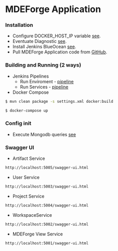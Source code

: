 # MDEForge Application
### Installation

- Configure DOCKER_HOST_IP variable [see](http://eventuate.io/docs/usingdocker.html).
- Eventuate Diagnostic [see](https://github.com/eventuate-local-docker-images/eventuateio-docker-networking-diagnostics).
- Install Jenkins BlueOcean [see](https://github.com/carloselpapa10/MDEForge/blob/master/docker%20commands.txt).
- Pull MDEForge Application code from [GitHub](https://github.com/carloselpapa10/MDEForge). 

### Building and Running (2 ways)

- Jenkins Pipelines
	- Run Enviroment - [pipeline](https://github.com/carloselpapa10/MDEForge/blob/master/JenkinsfileRunEnv)
	- Run Services - [pipeline](https://github.com/carloselpapa10/MDEForge/blob/master/JenkinsfileRunServ)
- Docker Compose
```sh
$ mvn clean package -s settings.xml docker:build
```
```sh
$ docker-compose up
```

### Config init

- Execute Mongodb queries [see](https://github.com/carloselpapa10/MDEForge/blob/master/config-init/steps.txt)

### Swagger UI
- Artifact Service
```sh
http://localhost:5005/swagger-ui.html
```
- User Service
```sh
http://localhost:5003/swagger-ui.html
```
- Project Service
```sh
http://localhost:5004/swagger-ui.html
```
- WorkspaceService
```sh
http://localhost:5002/swagger-ui.html
```
- MDEForge View Service
```sh
http://localhost:5001/swagger-ui.html
```